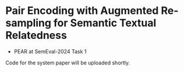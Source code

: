 # Pair Encoding with Augmented Re-sampling for Semantic Textual Relatedness
- PEAR at SemEval-2024 Task 1

Code for the system paper will be uploaded shortly. 
